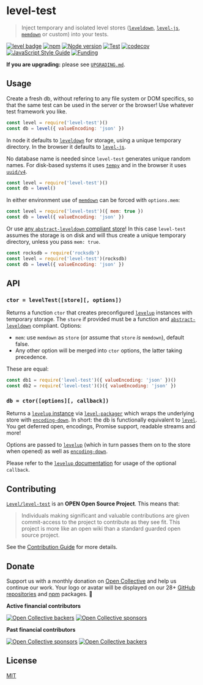# level-test

> Inject temporary and isolated level stores ([`leveldown`][leveldown], [`level-js`][level-js], [`memdown`][memdown] or custom) into your tests.

[![level badge][level-badge]](https://github.com/Level/awesome)
[![npm](https://img.shields.io/npm/v/level-test.svg?label=&logo=npm)](https://www.npmjs.com/package/level-test)
[![Node version](https://img.shields.io/node/v/level-test.svg)](https://www.npmjs.com/package/level-test)
[![Test](https://github.com/Level/level-test/actions/workflows/test.yml/badge.svg)](https://github.com/Level/level-test/actions/workflows/test.yml)
[![codecov](https://codecov.io/gh/Level/level-test/branch/master/graph/badge.svg)](https://codecov.io/gh/Level/level-test)
[![JavaScript Style Guide](https://img.shields.io/badge/code_style-standard-brightgreen.svg)](https://standardjs.com)
[![Funding](https://opencollective.com/level/tiers/badge.svg?color=orange)](#donate)

**If you are upgrading:** please see [`UPGRADING.md`](UPGRADING.md).

## Usage

Create a fresh db, without refering to any file system or DOM specifics,
so that the same test can be used in the server or the browser! Use whatever test framework you like.

```js
const level = require('level-test')()
const db = level({ valueEncoding: 'json' })
```

In node it defaults to [`leveldown`][leveldown] for storage, using a unique temporary directory. In the browser it defaults to [`level-js`][level-js].

No database name is needed since `level-test` generates unique random names. For disk-based systems it uses [`tempy`](https://github.com/sindresorhus/tempy#readme) and in the browser it uses [`uuid/v4`](https://github.com/kelektiv/node-uuid#version-4).

```js
const level = require('level-test')()
const db = level()
```

In either environment use of [`memdown`][memdown] can be forced with `options.mem`:

```js
const level = require('level-test')({ mem: true })
const db = level({ valueEncoding: 'json' })
```

Or use [any `abstract-leveldown` compliant store](https://github.com/Level/awesome#stores)! In this case `level-test` assumes the storage is on disk and will thus create a unique temporary directory, unless you pass `mem: true`.

```js
const rocksdb = require('rocksdb')
const level = require('level-test')(rocksdb)
const db = level({ valueEncoding: 'json' })
```

## API

### `ctor = levelTest([store][, options])`

Returns a function `ctor` that creates preconfigured [`levelup`](https://github.com/Level/levelup) instances with temporary storage. The `store` if provided must be a function and [`abstract-leveldown`](https://github.com/Level/abstract-leveldown) compliant. Options:

- `mem`: use `memdown` as `store` (or assume that `store` _is_ `memdown`), default false.
- Any other option will be merged into `ctor` options, the latter taking precedence.

These are equal:

```js
const db1 = require('level-test')({ valueEncoding: 'json' })()
const db2 = require('level-test')()({ valueEncoding: 'json' })
```

### `db = ctor([options][, callback])`

Returns a [`levelup` instance](https://github.com/Level/levelup#api) via [`level-packager`](https://github.com/Level/packager) which wraps the underlying store with [`encoding-down`](https://github.com/Level/encoding-down). In short: the db is functionally equivalent to [`level`](https://github.com/Level/level). You get deferred open, encodings, Promise support, readable streams and more!

Options are passed to [`levelup`](https://github.com/Level/levelup) (which in turn passes them on to the store when opened) as well as [`encoding-down`](https://github.com/Level/encoding-down).

Please refer to the [`levelup` documentation](https://github.com/Level/levelup#levelupdb-options-callback) for usage of the optional `callback`.

## Contributing

[`Level/level-test`](https://github.com/Level/level-test) is an **OPEN Open Source Project**. This means that:

> Individuals making significant and valuable contributions are given commit-access to the project to contribute as they see fit. This project is more like an open wiki than a standard guarded open source project.

See the [Contribution Guide](https://github.com/Level/community/blob/master/CONTRIBUTING.md) for more details.

## Donate

Support us with a monthly donation on [Open Collective](https://opencollective.com/level) and help us continue our work. Your logo or avatar will be displayed on our 28+ [GitHub repositories](https://github.com/Level) and [npm](https://www.npmjs.com/) packages. 💖

**Active financial contributors**

[![Open Collective backers](https://opencollective.com/level/tiers/backer.svg?button=false)](https://opencollective.com/level) [![Open Collective sponsors](https://opencollective.com/level/tiers/sponsor.svg?button=false)](https://opencollective.com/level)

**Past financial contributors**

[![Open Collective sponsors](https://opencollective.com/level/sponsors.svg?button=false&avatarHeight=36)](https://opencollective.com/level) [![Open Collective backers](https://opencollective.com/level/backers.svg?button=false&avatarHeight=36)](https://opencollective.com/level)

## License

[MIT](LICENSE)

[level-badge]: https://leveljs.org/img/badge.svg
[leveldown]: https://github.com/Level/leveldown
[memdown]: https://github.com/Level/memdown
[level-js]: https://github.com/Level/level-js
